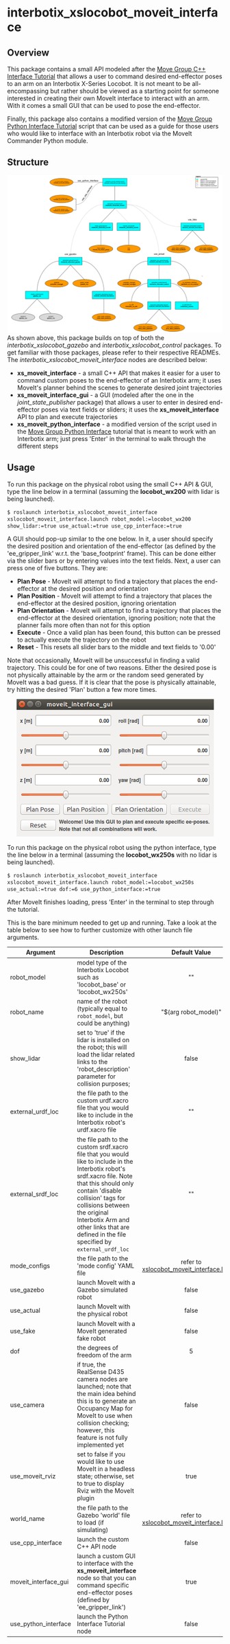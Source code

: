 # interbotix_xslocobot_moveit_interface

## Overview
This package contains a small API modeled after the [Move Group C++ Interface Tutorial](https://github.com/ros-planning/moveit_tutorials/blob/kinetic-devel/doc/move_group_interface/src/move_group_interface_tutorial.cpp) that allows a user to command desired end-effector poses to an arm on an Interbotix X-Series Locobot. It is not meant to be all-encompassing but rather should be viewed as a starting point for someone interested in creating their own MoveIt interface to interact with an arm. With it comes a small GUI that can be used to pose the end-effector.

Finally, this package also contains a modified version of the [Move Group Python Interface Tutorial](https://github.com/ros-planning/moveit_tutorials/blob/kinetic-devel/doc/move_group_python_interface/scripts/move_group_python_interface_tutorial.py) script that can be used as a guide for those users who would like to interface with an Interbotix robot via the MoveIt Commander Python module.

## Structure
![xslocobot_moveit_interface_flowchart](images/xslocobot_moveit_interface_flowchart.png)
As shown above, this package builds on top of both the *interbotix_xslocobot_gazebo* and *interbotix_xslocobot_control* packages. To get familiar with those packages, please refer to their respective READMEs. The *interbotix_xslocobot_moveit_interface* nodes are described below:
- **xs_moveit_interface** - a small C++ API that makes it easier for a user to command custom poses to the end-effector of an Interbotix arm; it uses MoveIt's planner behind the scenes to generate desired joint trajectories
- **xs_moveit_interface_gui** - a GUI (modeled after the one in the *joint_state_publisher* package) that allows a user to enter in desired end-effector poses via text fields or sliders; it uses the **xs_moveit_interface** API to plan and execute trajectories
- **xs_moveit_python_interface** - a modified version of the script used in the [Move Group Python Interface](http://docs.ros.org/kinetic/api/moveit_tutorials/html/doc/move_group_python_interface/move_group_python_interface_tutorial.html) tutorial that is meant to work with an Interbotix arm; just press 'Enter' in the terminal to walk through the different steps

## Usage
To run this package on the physical robot using the small C++ API & GUI, type the line below in a terminal (assuming the **locobot_wx200** with lidar is being launched).
```
$ roslaunch interbotix_xslocobot_moveit_interface xslocobot_moveit_interface.launch robot_model:=locobot_wx200 show_lidar:=true use_actual:=true use_cpp_interface:=true
```
A GUI should pop-up similar to the one below. In it, a user should specify the desired position and orientation of the end-effector (as defined by the 'ee_gripper_link' w.r.t. the 'base_footprint' frame). This can be done either via the slider bars or by entering values into the text fields. Next, a user can press one of five buttons. They are:
- **Plan Pose** - MoveIt will attempt to find a trajectory that places the end-effector at the desired position and orientation
- **Plan Position** - MoveIt will attempt to find a trajectory that places the end-effector at the desired position, ignoring orientation
- **Plan Orientation** - MoveIt will attempt to find a trajectory that places the end-effector at the desired orientation, ignoring position; note that the planner fails more often than not for this option
- **Execute** - Once a valid plan has been found, this button can be pressed to actually execute the trajectory on the robot
- **Reset** - This resets all slider bars to the middle and text fields to '0.00'

Note that occasionally, MoveIt will be unsuccessful in finding a valid trajectory. This could be for one of two reasons. Either the desired pose is not physically attainable by the arm or the random seed generated by MoveIt was a bad guess. If it is clear that the pose is physically attainable, try hitting the desired 'Plan' button a few more times.

<p align="center">
  <img width="461" height="320" src="images/xs_moveit_interface_gui.png">
</p>

To run this package on the physical robot using the python interface, type the line below in a terminal (assuming the **locobot_wx250s** with no lidar is being launched).
```
$ roslaunch interbotix_xslocobot_moveit_interface xslocobot_moveit_interface.launch robot_model:=locobot_wx250s use_actual:=true dof:=6 use_python_interface:=true
```
After MoveIt finishes loading, press 'Enter' in the terminal to step through the tutorial.

This is the bare minimum needed to get up and running. Take a look at the table below to see how to further customize with other launch file arguments.

| Argument | Description | Default Value |
| -------- | ----------- | :-----------: |
| robot_model | model type of the Interbotix Locobot such as 'locobot_base' or 'locobot_wx250s' | "" |
| robot_name | name of the robot (typically equal to `robot_model`, but could be anything) | "$(arg robot_model)" |
| show_lidar | set to 'true' if the lidar is installed on the robot; this will load the lidar related links to the 'robot_description' parameter for collision purposes;  | false |
| external_urdf_loc | the file path to the custom urdf.xacro file that you would like to include in the Interbotix robot's urdf.xacro file| "" |
| external_srdf_loc | the file path to the custom srdf.xacro file that you would like to include in the Interbotix robot's srdf.xacro file. Note that this should only contain 'disable collision' tags for collisions between the original Interbotix Arm and other links that are defined in the file specified by `external_urdf_loc` | "" |
| mode_configs | the file path to the 'mode config' YAML file | refer to [xslocobot_moveit_interface.launch](launch/xslocobot_moveit_interface.launch) |
| use_gazebo | launch MoveIt with a Gazebo simulated robot | false |
| use_actual | launch MoveIt with the physical robot | false |
| use_fake | launch MoveIt with a MoveIt generated fake robot | false |
| dof | the degrees of freedom of the arm | 5 |
| use_camera | if true, the RealSense D435 camera nodes are launched; note that the main idea behind this is to generate an Occupancy Map for MoveIt to use when collision checking; however, this feature is not fully implemented yet | false |
| use_moveit_rviz | set to false if you would like to use MoveIt in a headless state; otherwise, set to true to display Rviz with the MoveIt plugin | true |
| world_name | the file path to the Gazebo 'world' file to load (if simulating) | refer to [xslocobot_moveit_interface.launch](launch/xslocobot_moveit_interface.launch) |
| use_cpp_interface | launch the custom C++ API node | false |
| moveit_interface_gui | launch a custom GUI to interface with the **xs_moveit_interface** node so that you can command specific end-effector poses (defined by 'ee_gripper_link') | true |
| use_python_interface | launch the Python Interface Tutorial node | false |
